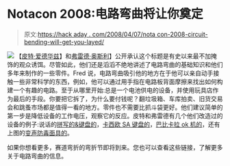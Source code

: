 # Notacon 2008:电路弯曲将让你奠定

> 原文:[https://hack aday . com/2008/04/07/nota con-2008-circuit-bending-will-get-you-layed/](https://hackaday.com/2008/04/07/notacon-2008-circuit-bending-will-get-you-laid/)

![](../Images/84ba53438286cd77071b1c62b23559f8.png)
【[皮特·爱德华兹](http://casperelectronics.com/)】和[弗雷德·奥斯利](http://fredowsley.com/)】公开承认这个标题是有史以来最不加掩饰的观众诱饵。尽管如此，他们还是滔滔不绝地讲述了电路弯曲的基础知识和他们多年来制作的一些零件。Fred 说，电路弯曲吸引他的地方在于他可以亲自动手接触一些非常科学的东西，例如，他可以通过用手指在电路板背面摩擦来找出如何构建一个有趣的电路。至于从哪里开始:总是一个电池供电的设备，并使用玩具店作为最后的手段。你要把它拆了，为什么要付钱呢？翻垃圾箱、车库拍卖、旧货交易会和跳蚤市场都是值得一看的地方。零件也不需要比抓斗袋更好。他们建议简单的第一步是降低设备的工作电压，观察它的反应。皮特和弗雷德有几个他们改造过的设备的例子:说话的[拼写的&键盘的](http://www.casperelectronics.com/finished-pieces/speak-n-spell/speakspell-bending/)，[卡西欧 SA 键盘的](http://www.casperelectronics.com/finished-pieces/casio-sa-keyboards/)，[巴比卡拉 ok 机的](http://www.casperelectronics.com/finished-pieces/barbie-karaoke/)，还有上图的[变声防毒面具的](http://community.livejournal.com/circuitbending/279647.html)。

如果你想看更多，赛道弯折的弯折节即将到来。您也可以查看这些链接，了解更多关于电路弯曲的信息。